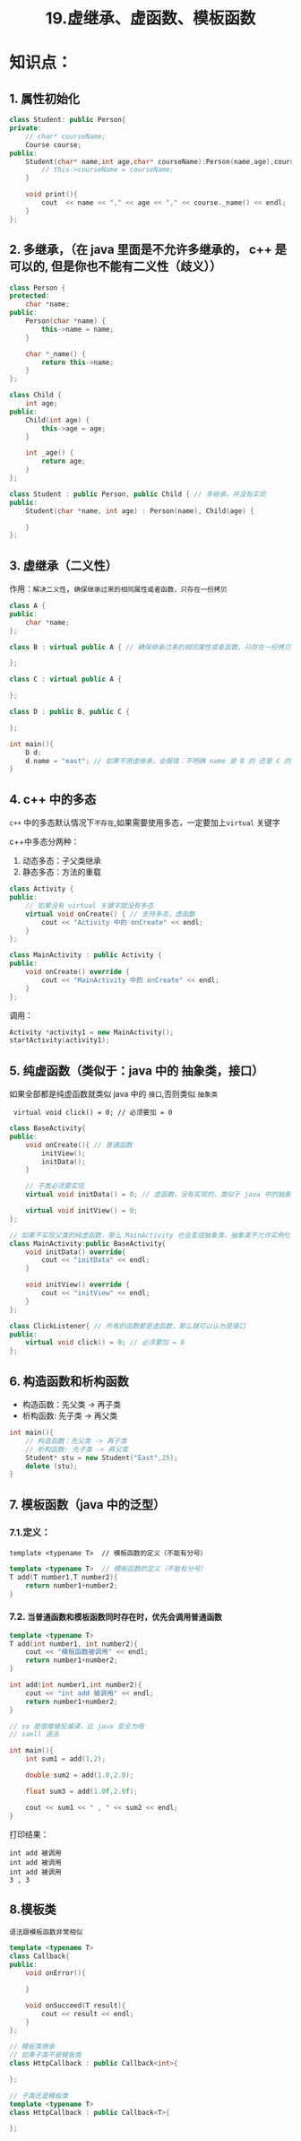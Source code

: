 # <center>19.虚继承、虚函数、模板函数<center>

# 知识点：

## 1. 属性初始化

```c++
class Student: public Person{
private:
    // char* courseName;
    Course course;
public:
    Student(char* name,int age,char* courseName):Person(name,age),course(courseName){ // 初始化父类的属性
        // this->courseName = courseName;
    }

    void print(){
        cout  << name << "," << age << "," << course._name() << endl;
    }
};
```

## 2. 多继承，（在 java 里面是不允许多继承的， c++ 是可以的, 但是你也不能有二义性（歧义））

```c++
class Person {
protected:
    char *name;
public:
    Person(char *name) {
        this->name = name;
    }

    char *_name() {
        return this->name;
    }
};

class Child {
    int age;
public:
    Child(int age) {
        this->age = age;
    }

    int _age() {
        return age;
    }
};

class Student : public Person, public Child { // 多继承，并没有实现
public:
    Student(char *name, int age) : Person(name), Child(age) {

    }
};
```

## 3. 虚继承（二义性）

作用：`解决二义性`，`确保继承过来的相同属性或者函数，只存在一份拷贝`

```c++
class A {
public:
    char *name;
};

class B : virtual public A { // 确保继承过来的相同属性或者函数，只存在一份拷贝

};

class C : virtual public A {

};

class D : public B, public C {

};
```
```c++
int main(){
    D d;
    d.name = "east"; // 如果不用虚继承，会报错：不明确 name 是 B 的 还是 C 的
}
```

## 4. c++ 中的多态

`c++` 中的多态默认情况下`不存在`,如果需要使用多态，一定要加上`virtual` 关键字

c++中多态分两种：  
1. 动态多态：子父类继承
2. 静态多态：方法的重载

```c++
class Activity {
public:
    // 如果没有 virtual 关键字就没有多态
    virtual void onCreate() { // 支持多态，虚函数
        cout << "Activity 中的 onCreate" << endl;
    }
};

class MainActivity : public Activity {
public:
    void onCreate() override {
        cout << "MainActivity 中的 onCreate" << endl;
    }
};
```

调用：

```c++
Activity *activity1 = new MainActivity();
startActivity(activity1);
```

## 5. 纯虚函数（类似于：java 中的 抽象类，接口）

如果全部都是纯虚函数就类似 java 中的 `接口`,否则类似 `抽象类`

` virtual void click() = 0; // 必须要加 = 0`

```c++
class BaseActivity{
public:
    void onCreate(){ // 普通函数
        initView();
        initData();
    }

    // 子类必须要实现
    virtual void initData() = 0; // 虚函数，没有实现的，类似于 java 中的抽象方法，如果子类不实现会报错

    virtual void initView() = 0;
};

// 如果不实现父类的纯虚函数，那么 MainActivity 也会变成抽象类，抽象类不允许实例化
class MainActivity:public BaseActivity{
    void initData() override{
        cout << "initData" << endl;
    }

    void initView() override {
        cout << "initView" << endl;
    }
};

class ClickListener{ // 所有的函数都是虚函数，那么就可以认为是接口
public:
    virtual void click() = 0; // 必须要加 = 0
};
```

## 6. 构造函数和析构函数

- 构造函数：先父类 -> 再子类
- 析构函数: 先子类 -> 再父类

```c++
int main(){
    // 构造函数：先父类 -> 再子类
    // 析构函数: 先子类 -> 再父类
    Student* stu = new Student("East",25);
    delete (stu);
}
```

## 7. 模板函数（java 中的泛型）

### 7.1.定义：

`template <typename T>  // 模板函数的定义（不能有分号）`

```c++
template <typename T>  // 模板函数的定义（不能有分号）
T add(T number1,T number2){
    return number1+number2;
}
```

### 7.2. **`当普通函数和模板函数同时存在时，优先会调用普通函数`**

```c++
template <typename T>
T add(int number1, int number2){
    cout << "模板函数被调用" << endl;
    return number1+number2;
}

int add(int number1,int number2){
    cout << "int add 被调用" << endl;
    return number1+number2;
}

// so 是很难被反编译，比 java 安全为啥
// samll 语法

int main(){
    int sum1 = add(1,2);

    double sum2 = add(1.0,2.0);

    float sum3 = add(1.0f,2.0f);

    cout << sum1 << " , " << sum2 << endl;
}
```

打印结果：

```
int add 被调用
int add 被调用
int add 被调用
3 , 3
```

## 8.模板类

`语法跟模板函数非常相似`

```c++
template <typename T>
class Callback{
public:
    void onError(){

    }

    void onSucceed(T result){
        cout << result << endl;
    }
};

// 模板类继承
// 如果子类不是模板类
class HttpCallback : public Callback<int>{

};

// 子类还是模板类
template <typename T>
class HttpCallback : public Callback<T>{

};
```















